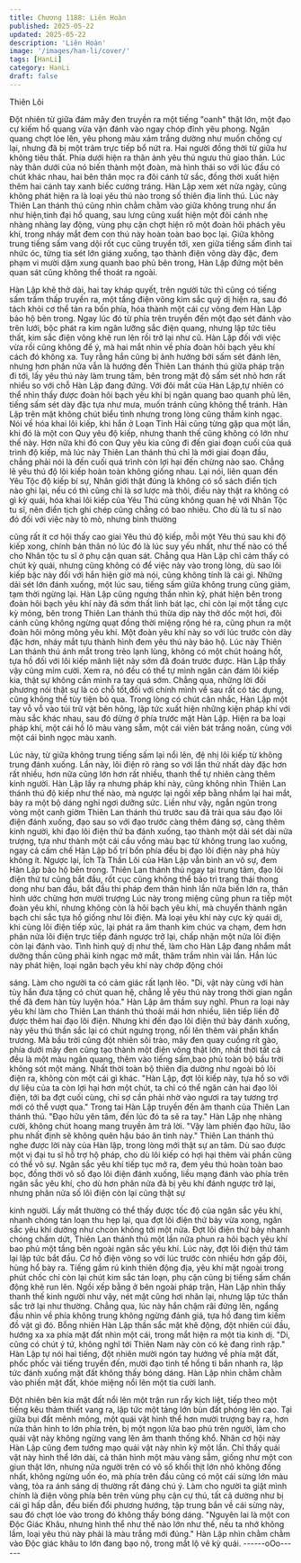 ```yaml
---
title: Chương 1188: Liên Hoàn
published: 2025-05-22
updated: 2025-05-22
description: 'Liên Hoàn'
image: '/images/han-li/cover/'
tags: [HanLi]
category: HanLi
draft: false
---
```


Thiên Lôi

Đột nhiên từ giữa đám mây đen truyền ra một tiếng "oanh" thật
lớn, một đạo cự kiếm hồ quang vừa vặn đánh vào ngay chóp đỉnh
yêu phong.
Ngân quang chợt lóe lên, yêu phong màu xám trắng dường như
muốn chống cự lại, nhưng đã bị một trảm trực tiếp bổ nứt ra.
Hai người đồng thời từ giữa hư không tiêu thất.
Phía dưới hiện ra thân ảnh yêu thú ngưu thủ giao thân.
Lúc này thân dưới của nó biến thành một đoàn, mà hình thái so
với lúc đầu có chút khác nhau, hai bên thân mọc ra đôi cánh tử
sắc, đồng thời xuất hiện thêm hai cánh tay xanh biếc cường
tráng.
Hàn Lập xem xét nửa ngày, cũng không phát hiện ra là loại yêu
thú nào trong số thiên địa linh thú.
Lúc này Thiên Lan thánh thú cũng nhìn chằm chằm vào giữa
không trung như ẩn như hiện,tinh đại hồ quang, sau lưng cũng
xuất hiện một đôi cánh nhẹ nhàng nhàng lay động, vùng phụ cận
chợt hiện rõ một đoàn hôi phách yêu khí, trong nháy mắt đem con
thú này hoàn toàn bao bọc lại.
Giữa không trung tiếng sấm vang dội rốt cục cũng truyền tới, xen
giữa tiếng sấm đinh tai nhức óc, từng tia sét lớn giáng xuống, tạo
thành điện võng dày đặc, đem phạm vi mười dặm xung quanh
bao phủ bên trong, Hàn Lập đứng một bên quan sát cũng không
thể thoát ra ngoài.

Hàn Lập khẽ thở dài, hai tay kháp quyết, trên người tức thì cũng
có tiếng sấm trầm thấp truyền ra, một tầng điện võng kim sắc quỷ
dị hiện ra, sau đó tách khỏi cơ thể tản ra bốn phía, hóa thành một
cái cự võng đem Hàn Lập bảo hộ bên trong.
Ngay lúc đó từ phía trên truyền đến một đạo sét đánh vào trên
lưới, bộc phát ra kim ngân lưỡng sắc điện quang, nhưng lập tức
tiêu thất, kim sắc điện võng khẽ run lên rồi trở lại như cũ.
Hàn Lập đối với việc vừa rồi cũng không để ý, mà hai mắt nhìn về
phía đoàn hôi bạch yêu khí cách đó không xa.
Tuy rằng hắn cũng bị ảnh hưởng bởi sấm sét đánh lên, nhưng
hơn phân nửa vẫn là hướng đến Thiên Lan thánh thú giữa pháp
trận đi tới, lấy yêu thú này làm trung tâm, bên trong mật độ sấm
sét nhỏ hơn rất nhiều so với chỗ Hàn Lập đang đứng.
Với đôi mắt của Hàn Lập,tự nhiên có thể nhìn thấy được đoàn hôi
bạch yêu khí bị ngân quang bao quanh phủ lên, tiếng sấm sét dày
đặc tựa như mưa, muốn tránh cũng không thể tránh.
Hàn Lập trên mặt không chút biểu tình nhưng trong lòng cũng
thầm kinh ngạc.
Nói về hóa khai lôi kiếp, khi hắn ở Loạn Tinh Hải cũng từng gặp
qua một lần, khi đó là một con Quy yêu độ kiếp, nhưng thanh thế
cũng không có lớn như thế này. Hơn nữa khi đó con Quy yêu kia
cũng đi đến giai đoạn cuối của quá trình độ kiếp, mà lúc này
Thiên Lan thánh thú chỉ là mới giai đoạn đầu, chẳng phải nói là
đến cuối quá trình còn lợi hại đến chừng nào sao.
Chẳng lẽ yêu thú độ lôi kiếp hoàn toàn không giống nhau.
Lại nói, liên quan đến Yêu Tộc độ kiếp bí sự, Nhân giới thật đúng
là không có sổ sách điển tịch nào ghi lại, nếu có thì cũng chỉ là sơ
lược mà thôi, điều này thật ra không có gì kỳ quái, hóa khai lôi
kiếp của Yêu Thú cũng không quan hệ với Nhân Tộc tu sĩ, nên
điển tịch ghi chép cũng chẳng có bao nhiêu.
Cho dù là tu sĩ nào đó đối với việc này tò mò, nhưng bình thường

cũng rất ít cơ hội thấy cao giai Yêu thú độ kiếp, mỗi một Yêu thú
sau khi độ kiếp xong, chính bản thân nó lúc đó là lúc suy yếu
nhất, như thế nào có thể cho Nhân tộc tu sĩ ở phụ cận quan sát.
Chẳng qua Hàn Lập chỉ cảm thấy có chút kỳ quái, nhưng cũng
không có để việc này vào trong lòng, dù sao lôi kiếp bậc này đối
với hắn hiện giờ mà nói, cũng không tính là cái gì.
Những dải sét lớn đánh xuống, một lúc sau, tiếng sấm giữa không
trung cũng giảm, tạm thời ngừng lại.
Hàn Lập cũng ngưng thần nhìn kỹ, phát hiện bên trong đoàn hôi
bạch yêu khí này đã sớm thất linh bát lạc, chỉ còn lại một tầng cực
kỳ mỏng, bên trong Thiên Lan thánh thú thừa dịp này thở dốc một
hơi, đôi cánh cũng không ngừng quạt đồng thời miệng rộng hé ra,
cũng phun ra một đoàn hôi mông mông yêu khí.
Một đoàn yêu khí này so với lúc trước còn dày đặc hơn, nháy mắt
tựu thành hình đem yêu thú này bảo hộ.
Lúc này Thiên Lan thánh thú ánh mắt trong trẻo lạnh lùng, không
có một chút hoảng hốt, tựa hồ đối với lôi kiếp mãnh liệt này sớm
đã đoán trước được.
Hàn Lập thấy vậy cũng mỉm cười.
Xem ra, nó đều có thể tự mình ngăn cản đám lôi kiếp kia, thật sự
không cần mình ra tay quá sớm.
Chẳng qua, những lời đối phương nói thật sự là có chỗ tốt,đối với
chính mình về sau rất có tác dụng, cũng không thể tùy tiện bỏ
qua.
Trong lòng có chút cân nhắc, Hàn Lập một tay vỗ vỗ vào túi trữ
vật bên hông, lập tức xuất hiện những kiện pháp khí với màu sắc
khác nhau, sau đó dừng ở phía trước mặt Hàn Lập.
Hiện ra ba loại pháp khí, một cái hồ lô màu vàng sẫm, một cái
viên bát trắng noãn, cùng với một cái bình ngọc màu xanh.

Lúc này, từ giữa không trung tiếng sấm lại nổi lên, đệ nhị lôi kiếp
từ không trung đánh xuống.
Lần này, lôi điện rõ ràng so với lần thứ nhất dày đặc hơn rất
nhiều, hơn nữa cũng lớn hơn rất nhiều, thanh thế tự nhiên càng
thêm kinh người.
Hàn Lập lấy ra nhưng pháp khí này, cũng không nhìn Thiên Lan
thánh thú độ kiếp như thế nào, mà ngược lại ngồi xếp bằng nhắm
lại hai mắt, bày ra một bộ dáng nghỉ ngơi dưỡng sức.
Liền như vậy, ngắn ngủn trong vòng một canh giờm Thiên Lan
thánh thú trước sau đã trải qua sáu đạo lôi điện đánh xuống, đạo
sau so với đạo trước càng thêm đáng sợ, càng thêm kinh người,
khi đạo lôi điện thứ ba đánh xuống, tạo thành một dải sét dài nửa
trượng, tựa như thành một cái cầu vồng màu bạc từ không trung
lao xuống, ngay cả cấm chế Hàn Lập bố trí bốn phía đều bị đạo
lôi điện này phá hủy không ít.
Ngược lại, Ích Tà Thần Lôi của Hàn Lập vẫn bình an vô sự, đem
Hàn Lập bảo hộ bên trong.
Thiên Lan thánh thú ngay tại trung tâm, đạo lôi điện thứ tư cũng
bắt đầu, rốt cục cũng không thể bảo trì trạng thái thong dong như
ban đầu, bắt đầu thi pháp đem thân hình lần nữa biến lớn ra, thân
hình ước chừng hơn mười trượng
Lúc này trong miệng cũng phun ra tiếp một đoàn yêu khí, nhưng
không còn là hôi bạch yêu khí, mà chuyển thành ngân bạch chi
sắc tựa hồ giống như lôi điện.
Mà loại yêu khí này cực kỳ quái dị, khi cùng lôi điện tiếp xúc, lại
phát ra âm thanh kim chúc va chạm, đem hơn phân nửa lôi điện
trực tiếp đánh ngược trở lại, chấp nhận một nửa lôi điện còn lại
đánh vào.
Tình hình quỷ dị như thế, làm cho Hàn Lập đang nhắm mắt
dưỡng thần cũng phải kinh ngạc mở mắt, thâm trầm nhìn vài lần.
Hắn lúc này phát hiện, loại ngân bạch yêu khí này chớp động chói

sáng. Làm cho người ta có cảm giác rất lạnh lẽo.
"Di, vật này cùng với hàn tủy hắn đưa tặng có chút quan hệ,
chẳng lễ yêu thú này trong thời gian ngắn thế đã đem hàn tủy
luyện hóa." Hàn Lập âm thầm suy nghĩ.
Phun ra loại này yêu khí làm cho Thiên Lan thánh thú thoải mái
hơn nhiều, liên tiếp liền đỡ được thêm hai đạo lôi điện.
Nhưng khi đến đạo lôi điện thứ bảy đánh xuống, này yêu thú thần
sắc lại có chút ngưng trọng, nổi lên thêm vài phần khẩn trương.
Mà bầu trời cũng đột nhiên sôi trào, mây đen quay cuồng rít gào,
phía dưới mây đen cũng tạo thành một điện võng thật lớn, nhất
thời tất cả đều là một màu ngân quang, thêm vào tiếng sấm,bao
phủ toàn bộ bầu trời không sót một mảng.
Nhất thời toàn bộ thiên địa dường như ngoài bỏ lôi điện ra, không
còn một cái gì khác.
"Hàn Lập, đợt lôi kiếp này, tựa hồ so với dự liệu của ta còn lợi hại
hơn một chút, ta chỉ có thể ngăn cản hai đạo lôi điện, tới ba đợt
cuối cùng, chỉ sợ cần phải nhờ vào ngươi ra tay tương trợ mới có
thể vượt qua." Trong tai Hàn Lập truyền đến âm thanh của Thiên
Lan thánh thú.
"Đạo hữu yên tâm, đến lúc đó ta sẽ ra tay." Hàn Lập nhẹ nhàng
cười, không chút hoang mang truyền âm trả lời.
"Vậy làm phiền đạo hữu, lão phu nhất định sẽ không quên hậu
báo ân tình này." Thiên Lan thánh thú nghe được lời này của Hàn
lập, trong lòng mới thật sự an tâm.
Dù sao được một vị đại tu sĩ hỗ trợ hộ pháp, cho dù lôi kiếp có hợi
hại thêm vài phần cũng có thể vô sự.
Ngân sắc yêu khí tiếp tục mở ra, đem yêu thú hoàn toàn bao bọc,
đồng thời vô số đạo lôi điện đánh xuống, liều mạng đánh vào phía
trên ngân sắc yêu khí, cho dù hơn phân nửa đã bị yêu khí đánh
ngược trở lại, nhưng phân nửa số lôi điện còn lại cũng thật sự

kinh người.
Lấy mắt thường có thể thấy được tốc độ của ngân sắc yêu khí,
nhanh chóng tán loạn thu hẹp lại, qua đợt lôi điện thứ bảy vừa
xong, ngân sắc yêu khí dường như chcòn không tới một nửa.
Đợt lôi điện thứ bảy nhanh chóng chấm dứt, Thiên Lan thánh thú
một lần nữa phun ra hôi bạch yêu khí bao phủ một tầng bên ngoài
ngân sắc yêu khí.
Lúc này, đợt lôi điện thứ tám lại lập tức bắt đầu.
Cơ hồ điện võng so với lúc trước còn nhiều hơn gấp đôi, hùng hổ
bày ra.
Tiếng gầm rú kinh thiên động địa, yêu khí mặt ngoài trong phút
chốc chỉ còn lại chút kim sắc tán loạn, phụ cận cũng bị tiếng sấm
chấn động khẽ run lên.
Ngồi xếp bằng ở bên ngoài pháp trận, Hàn Lập nhìn thấy thanh
thế kinh người như vậy, nét mặt cũng hơi nhăn lại, nhưng lập tức
thần sắc trở lại như thường.
Chẳng qua, lúc này hắn chậm rãi đứng lên, ngẩng đầu nhìn về
phía không trung không ngừng đánh giá, tựa hồ đang tìm kiếm đồ
vật gì đó.
Bỗng nhiên Hàn Lập thần sắc mặt khẽ động, đột nhiên cúi đầu,
hướng xa xa phía mặt đất nhìn một cái, trong mắt hiện ra một tia
kinh dị.
"Di, cũng có chút ý tứ, không nghĩ tới Thiên Nam này còn có kẻ
đang rình rập." Hàn Lập tự nói hai tiếng, đột nhiên mười ngón tay
hướng về phía mặt đất, phốc phốc vài tiếng truyền đến, mười đạo
tinh tế hồng ti bắn nhanh ra, lập tức đánh xuống mặt đất không
thấy bóng dáng.
Hàn Lập nhìn chằm chằm vào phiến mặt đất, khóe miệng nổi lên
một tia cười lanh.

Đột nhiên bên kia mặt đất nổi lên một trận run rẩy kịch liệt, tiếp
theo một tiếng kêu thảm thiết vang ra, lập tức một tảng lớn bùn
đất phóng lên cao.
Tại giữa bụi đất mênh mông, một quái vật hình thể hơn mười
trượng bay ra, hơn nửa thân hình to lớn phía trên, bị một ngọn
lửa bao phủ trên người, làm cho quái vật này không ngừng vang
lên âm thanh thống khổ.
Nhân cơ hội này Hàn Lập cũng đem tướng mạo quái vật này nhìn
kỹ một lần.
Chỉ thấy quái vật này hình thể lớn dài, cả thân hình một màu vàng
sẫm, giống như một con giun thật lớn, nhưng nửa người trên có
vô số khối thịt lớn nhỏ không đồng nhất, không ngừng uốn éo, mà
phía trên đầu cũng có một cái sừng lớn màu vàng, tỏa ra ánh
sáng dị thường rất đáng chú ý.
Làm cho người ta giật mình chính là điện võng phía bên trên vùng
phụ cận cự thú, tất cả dường như bị cái gì hấp dẫn, đều biến đổi
phương hướng, tập trung bắn về cái sừng này, sau đó chợt lóe
vào trong đó không thấy bóng dáng.
"Nguyên lai là một con Độc Giác Khâu, nhưng hình thể như thế
nào lớn như thế, nếu ta nhớ không lầm, loại yêu thú này phải là
màu trắng mới đúng." Hàn Lập nhìn chằm chằm vào Độc giác
khâu to lớn đang bạo nộ, trong mắt lộ vẻ kỳ quái.
------oOo------
